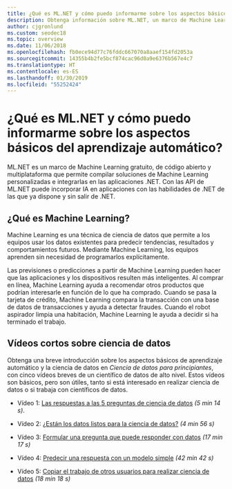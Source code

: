 ```yaml
---
title: ¿Qué es ML.NET y cómo puedo informarme sobre los aspectos básicos del aprendizaje automático?
description: Obtenga información sobre ML.NET, un marco de Machine Learning gratuito, de código abierto y multiplataforma que permite compilar soluciones de IA personalizadas e integrarlas en las aplicaciones .NET.
author: cjgronlund
ms.custom: seodec18
ms.topic: overview
ms.date: 11/06/2018
ms.openlocfilehash: fb0ece94d77c76fddc667070a8aaef154fd2053a
ms.sourcegitcommit: 14355b4b2fe5bcf874cac96d0a9e6376b567e4c7
ms.translationtype: HT
ms.contentlocale: es-ES
ms.lasthandoff: 01/30/2019
ms.locfileid: "55252424"
---
```

# <a name="what-is-mlnet-and-how-do-i-understand-machine-learning-basics"></a>¿Qué es ML.NET y cómo puedo informarme sobre los aspectos básicos del aprendizaje automático?

ML.NET es un marco de Machine Learning gratuito, de código abierto y multiplataforma que permite compilar soluciones de Machine Learning personalizadas e integrarlas en las aplicaciones .NET. Con las API de ML.NET puede incorporar IA en aplicaciones con las habilidades de .NET de las que ya dispone y sin salir de .NET.

## <a name="what-is-machine-learning"></a>¿Qué es Machine Learning?

Machine Learning es una técnica de ciencia de datos que permite a los equipos usar los datos existentes para predecir tendencias, resultados y comportamientos futuros. Mediante Machine Learning, los equipos aprenden sin necesidad de programarlos explícitamente.

Las previsiones o predicciones a partir de Machine Learning pueden hacer que las aplicaciones y los dispositivos resulten más inteligentes. Al comprar en línea, Machine Learning ayuda a recomendar otros productos que podrían interesarle en función de lo que ha comprado. Cuando se pasa la tarjeta de crédito, Machine Learning compara la transacción con una base de datos de transacciones y ayuda a detectar fraudes. Cuando el robot aspirador limpia una habitación, Machine Learning le ayuda a decidir si ha terminado el trabajo.


## <a name="short-videos-on-data-science"></a>Vídeos cortos sobre ciencia de datos 

Obtenga una breve introducción sobre los aspectos básicos de aprendizaje automático y la ciencia de datos en *Ciencia de datos para principiantes*, con cinco vídeos breves de un científico de datos de alto nivel. Estos vídeos son básicos, pero son útiles, tanto si está interesado en realizar ciencia de datos o si trabaja con científicos de datos.

* Vídeo 1: [Las respuestas a las 5 preguntas de ciencia de datos](https://docs.microsoft.com/azure/machine-learning/studio/data-science-for-beginners-the-5-questions-data-science-answers) *(5 min 14 s)*.

* Vídeo 2: [¿Están los datos listos para la ciencia de datos?](https://docs.microsoft.com/azure/machine-learning/studio/data-science-for-beginners-is-your-data-ready-for-data-science) *(4 min 56 s)*

* Vídeo 3: [Formular una pregunta que puede responder con datos](https://docs.microsoft.com/azure/machine-learning/studio/data-science-for-beginners-ask-a-question-you-can-answer-with-data) *(17 min 17 s)*

* Vídeo 4: [Predecir una respuesta con un modelo simple](https://docs.microsoft.com/azure/machine-learning/studio/data-science-for-beginners-predict-an-answer-with-a-simple-model) *(42 min 42 s)*

* Vídeo 5: [Copiar el trabajo de otros usuarios para realizar ciencia de datos](https://docs.microsoft.com/azure/machine-learning/studio/data-science-for-beginners-copy-other-peoples-work-to-do-data-science) *(18 min 18 s)*
